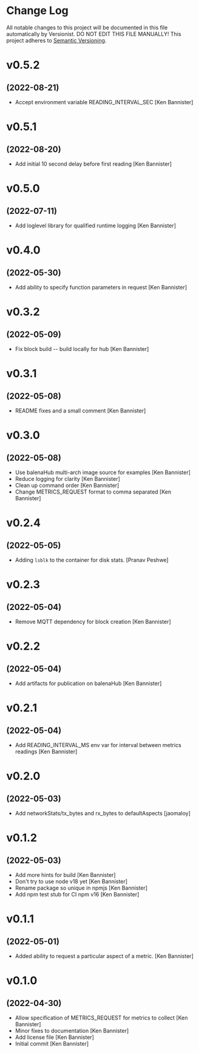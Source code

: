 # Change Log

All notable changes to this project will be documented in this file
automatically by Versionist. DO NOT EDIT THIS FILE MANUALLY!
This project adheres to [Semantic Versioning](http://semver.org/).

# v0.5.2
## (2022-08-21)

* Accept environment variable READING_INTERVAL_SEC [Ken Bannister]

# v0.5.1
## (2022-08-20)

* Add initial 10 second delay before first reading [Ken Bannister]

# v0.5.0
## (2022-07-11)

* Add loglevel library for qualified runtime logging [Ken Bannister]

# v0.4.0
## (2022-05-30)

* Add ability to specify function parameters in request [Ken Bannister]

# v0.3.2
## (2022-05-09)

* Fix block build -- build locally for hub [Ken Bannister]

# v0.3.1
## (2022-05-08)

* README fixes and a small comment [Ken Bannister]

# v0.3.0
## (2022-05-08)

* Use balenaHub multi-arch image source for examples [Ken Bannister]
* Reduce logging for clarity [Ken Bannister]
* Clean up command order [Ken Bannister]
* Change METRICS_REQUEST format to comma separated [Ken Bannister]

# v0.2.4
## (2022-05-05)

* Adding `lsblk` to the container for disk stats. [Pranav Peshwe]

# v0.2.3
## (2022-05-04)

* Remove MQTT dependency for block creation [Ken Bannister]

# v0.2.2
## (2022-05-04)

* Add artifacts for publication on balenaHub [Ken Bannister]

# v0.2.1
## (2022-05-04)

* Add READING_INTERVAL_MS env var for interval between metrics readings [Ken Bannister]

# v0.2.0
## (2022-05-03)

* Add networkStats/tx_bytes and rx_bytes to defaultAspects [jaomaloy]

# v0.1.2
## (2022-05-03)

* Add more hints for build [Ken Bannister]
* Don't try to use node v18 yet [Ken Bannister]
* Rename package so unique in npmjs [Ken Bannister]
* Add npm test stub for CI npm v16 [Ken Bannister]

# v0.1.1
## (2022-05-01)

* Added ability to request a particular aspect of a metric. [Ken Bannister]

# v0.1.0
## (2022-04-30)

* Allow specification of METRICS_REQUEST for metrics to collect [Ken Bannister]
* Minor fixes to documentation [Ken Bannister]
* Add license file [Ken Bannister]
* Initial commit [Ken Bannister]
